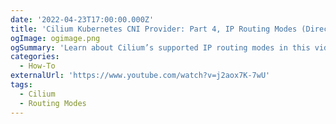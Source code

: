 ```yaml
---
date: '2022-04-23T17:00:00.000Z'
title: 'Cilium Kubernetes CNI Provider: Part 4, IP Routing Modes (Direct and Encapsulated)'
ogImage: ogimage.png
ogSummary: 'Learn about Cilium’s supported IP routing modes in this video'
categories:
  - How-To
externalUrl: 'https://www.youtube.com/watch?v=j2aox7K-7wU'
tags:
  - Cilium
  - Routing Modes
---
```

